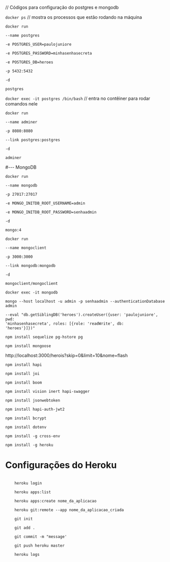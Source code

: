 // Códigos para configuração do postgres e mongodb

<code>docker ps</code> // mostra os processos que estão rodando na máquina 

<code>docker run \
    --name postgres \
    -e POSTGRES_USER=paulojuniore \
    -e POSTGRES_PASSWORD=minhasenhasecreta \
    -e POSTGRES_DB=heroes \
    -p 5432:5432 \
    -d \
    postgres</code>

<code>docker exec -it postgres /bin/bash</code> // entra no contêiner para rodar comandos nele

<code>docker run \
    --name adminer \
    -p 8080:8080 \
    --link postgres:postgres \
    -d \
    adminer</code>

#--- MongoDB

<code>docker run \
    --name mongodb \
    -p 27017:27017 \
    -e MONGO_INITDB_ROOT_USERNAME=admin \
    -e MONGO_INITDB_ROOT_PASSWORD=senhaadmin \
    -d \
    mongo:4</code>

<code>docker run \
    --name mongoclient \
    -p 3000:3000 \
    --link mongodb:mongodb \
    -d \
    mongoclient/mongoclient</code>

<code>docker exec -it mongodb \
    mongo --host localhost -u admin -p senhaadmin --authenticationDatabase admin \
    --eval "db.getSiblingDB('heroes').createUser({user: 'paulojuniore', pwd: 'minhasenhasecreta', roles: [{role: 'readWrite', db: 'heroes'}]})"</code>

<code>npm install sequelize pg-hstore pg</code></br>

<code>npm install mongoose</code>

http://localhost:3000/herois?skip=0&limit=10&nome=flash

<code>npm install hapi</code>

<code>npm install joi</code>

<code>npm install boom</code>

<code>npm install vision inert hapi-swagger</code>

<code>npm install jsonwebtoken</code>

<code>npm install hapi-auth-jwt2</code>

<code>npm install bcrypt</code>

<code>npm install dotenv</code>

<code>npm install -g cross-env</code>

<code>npm install -g heroku</code>

# Configurações do Heroku
<code>
    heroku login </br>
    heroku apps:list </br>
    heroku apps:create nome_da_aplicacao </br>
    heroku git:remote --app nome_da_aplicacao_criada </br>
    git init </br>
    git add . </br>
    git commit -m "message' </br>
    git push heroku master </br>
    heroku logs </br>
</code>

